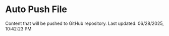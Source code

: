 # Auto Push File

Content that will be pushed to GitHub repository.
Last updated: 06/28/2025, 10:42:23 PM